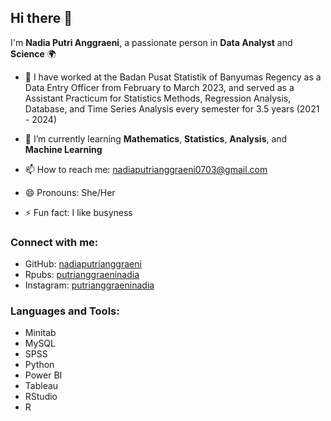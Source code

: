## Hi there 👋

I'm **Nadia Putri Anggraeni**, a passionate person in **Data Analyst** and **Science** 🌍

- 🔭 I have worked at the Badan Pusat Statistik of Banyumas Regency as a Data Entry Officer from February to March 2023, and served as a Assistant Practicum for Statistics Methods, Regression Analysis, Database, and Time Series Analysis every semester for 3.5 years (2021 - 2024)
  
- 🌱 I’m currently learning **Mathematics**, **Statistics**, **Analysis**, and **Machine Learning**
  
- 📫 How to reach me: [nadiaputrianggraeni0703@gmail.com](mailto:nadiaputrianggraeni0703@gmail.com)
  
- 😄 Pronouns: She/Her
  
- ⚡ Fun fact: I like busyness

### Connect with me:
- GitHub: [nadiaputrianggraeni](https://github.com/nadiaputrianggraeni)
- Rpubs: [putrianggraeninadia](https://rpubs.com/putrianggraeninadia)
- Instagram: [putrianggraeninadia](https://www.instagram.com/putrianggraeninadia/)

### Languages and Tools:
- Minitab
- MySQL
- SPSS
- Python
- Power BI
- Tableau
- RStudio
- R
